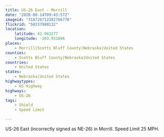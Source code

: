 ```yaml
---
title: US-26 East - Morrill
date: "2020-08-14T09:43:57Z"
imageid: "318726712382766776"
flickrid: "50337980132"
location:
    latitude: 41.963277
    longitude: -103.931696
places:
    - Morrill|Scotts Bluff County|Nebraska|United States
counties:
    - Scotts Bluff County|Nebraska|United States
countries:
    - United States
states:
    - Nebraska|United States
highwaytypes:
    - US Highway
highways:
    - US-26
tags:
    - Shield
    - Speed Limit

---
```

US-26 East (incorrectly signed as NE-26) in Morrill.  Speed Limit 25 MPH.